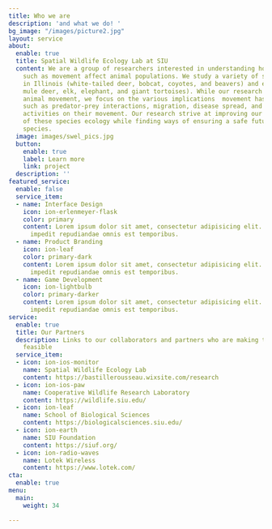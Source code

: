 ```yaml
---
title: Who we are
description: 'and what we do! '
bg_image: "/images/picture2.jpg"
layout: service
about:
  enable: true
  title: Spatial Wildlife Ecology Lab at SIU
  content: We are a group of researchers interested in understanding how behaviors
    such as movement affect animal populations. We study a variety of species found
    in Illinois (white-tailed deer, bobcat, coyotes, and beavers) and elsewhere (caribou,
    mule deer, elk, elephant, and giant tortoises). While our research centered around
    animal movement, we focus on the various implications  movement has on animal
    such as predator-prey interactions, migration, disease spread, and impact of human
    activities on their movement. Our research strive at improving our understanding
    of these species ecology while finding ways of ensuring a safe future for these
    species.
  image: images/swel_pics.jpg
  button:
    enable: true
    label: Learn more
    link: project
  description: ''
featured_service:
  enable: false
  service_item:
  - name: Interface Design
    icon: ion-erlenmeyer-flask
    color: primary
    content: Lorem ipsum dolor sit amet, consectetur adipisicing elit. Saepe enim
      impedit repudiandae omnis est temporibus.
  - name: Product Branding
    icon: ion-leaf
    color: primary-dark
    content: Lorem ipsum dolor sit amet, consectetur adipisicing elit. Saepe enim
      impedit repudiandae omnis est temporibus.
  - name: Game Development
    icon: ion-lightbulb
    color: primary-darker
    content: Lorem ipsum dolor sit amet, consectetur adipisicing elit. Saepe enim
      impedit repudiandae omnis est temporibus.
service:
  enable: true
  title: Our Partners
  description: Links to our collaborators and partners who are making this project
    feasible
  service_item:
  - icon: ion-ios-monitor
    name: Spatial Wildlife Ecology Lab
    content: https://bastillerousseau.wixsite.com/research
  - icon: ion-ios-paw
    name: Cooperative Wildlife Research Laboratory
    content: https://wildlife.siu.edu/
  - icon: ion-leaf
    name: School of Biological Sciences
    content: https://biologicalsciences.siu.edu/
  - icon: ion-earth
    name: SIU Foundation
    content: https://siuf.org/
  - icon: ion-radio-waves
    name: Lotek Wireless
    content: https://www.lotek.com/
cta:
  enable: true
menu:
  main:
    weight: 34

---
```

